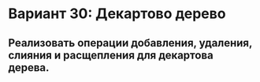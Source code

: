 # Вариант 30: Декартово дерево
## Реализовать операции добавления, удаления, слияния и расщепления для декартова дерева.